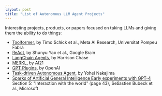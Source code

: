```yaml
---
layout: post
title: "List of Autonomous LLM Agent Projects"
---
```


Interesting projects, products, or papers focused on taking LLMs and giving them the ability to do things:

* [Toolformer](https://arxiv.org/abs/2302.04761), by Timo Schick et al., Meta AI Research, Universitat Pompeu Fabra
* [ReAct](https://ai.googleblog.com/2022/11/react-synergizing-reasoning-and-acting.html), by Shunyu Yao et al., Google Brain
* [LangChain Agents](https://python.langchain.com/en/latest/modules/agents.html), by Harrison Chase
* [MERKL](https://www.ai21.com/blog/jurassic-x-crossing-the-neuro-symbolic-chasm-with-the-mrkl-system), by AI21
* [GPT Plugins](https://openai.com/blog/chatgpt-plugins), by OpenAI
* [Task-driven Autonomous Agent](https://twitter.com/yoheinakajima/status/1640934493489070080), by Yohei Nakajima
* [Sparks of Artificial General Intelligence
Early experiments with GPT-4](https://arxiv.org/pdf/2303.12712.pdf) Section 5: "Interaction with the world" (page 43), Seb́astien Bubeck et al., Microsoft

